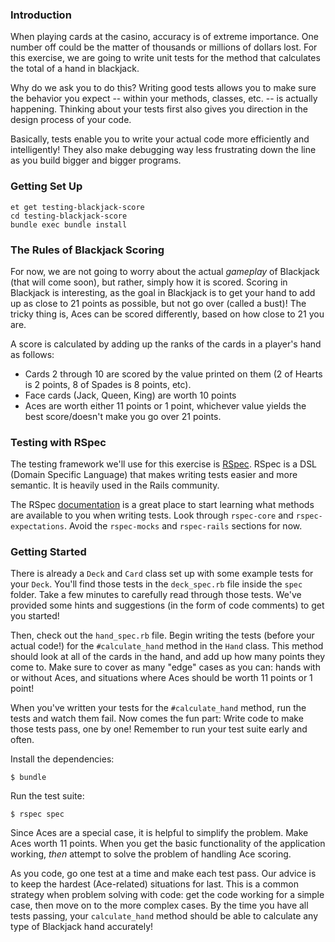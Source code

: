 ### Introduction

When playing cards at the casino, accuracy is of extreme importance. One number off could be the matter of thousands or millions of dollars lost. For this exercise, we are going to write unit tests for the method that calculates the total of a hand in blackjack.

Why do we ask you to do this? Writing good tests allows you to make sure the behavior you expect -- within your methods, classes, etc. -- is actually happening. Thinking about your tests first also gives you direction in the design process of your code.

Basically, tests enable you to write your actual code more efficiently and intelligently! They also make debugging way less frustrating down the line as you build bigger and bigger programs.

### Getting Set Up

```no-highlight
et get testing-blackjack-score
cd testing-blackjack-score
bundle exec bundle install
```

### The Rules of Blackjack Scoring

For now, we are not going to worry about the actual _gameplay_ of Blackjack (that will come soon), but rather, simply how it is scored. Scoring in Blackjack is interesting, as the goal in Blackjack is to get your hand to add up as close to 21 points as possible, but not go over (called a bust)! The tricky thing is, Aces can be scored differently, based on how close to 21 you are.

A score is calculated by adding up the ranks of the cards in a player's hand as follows:

- Cards 2 through 10 are scored by the value printed on them (2 of Hearts is 2 points, 8 of Spades is 8 points, etc).
- Face cards (Jack, Queen, King) are worth 10 points
- Aces are worth either 11 points or 1 point, whichever value yields the best score/doesn't make you go over 21 points.

### Testing with RSpec

The testing framework we'll use for this exercise is [RSpec](http://rspec.info/). RSpec is a DSL (Domain Specific Language) that makes writing tests easier and more semantic. It is heavily used in the Rails community.

The RSpec [documentation](https://relishapp.com/rspec) is a great place to start learning what methods are available to you when writing tests. Look through `rspec-core` and `rspec-expectations`. Avoid the `rspec-mocks` and `rspec-rails` sections for now.

### Getting Started

There is already a `Deck` and `Card` class set up with some example tests for your `Deck`. You'll find those tests in the `deck_spec.rb` file inside the `spec` folder. Take a few minutes to carefully read through those tests. We've provided some hints and suggestions (in the form of code comments) to get you started!

Then, check out the `hand_spec.rb` file. Begin writing the tests (before your actual code!) for the `#calculate_hand` method in the `Hand` class. This method should look at all of the cards in the hand, and add up how many points they come to. Make sure to cover as many "edge" cases as you can: hands with or without Aces, and situations where Aces should be worth 11 points or 1 point!

When you've written your tests for the `#calculate_hand` method, run the tests and watch them fail. Now comes the fun part: Write code to make those tests pass, one by one! Remember to run your test suite early and often.

Install the dependencies:

```
$ bundle
```

Run the test suite:

```
$ rspec spec
```

Since Aces are a special case, it is helpful to simplify the problem. Make Aces
worth 11 points. When you get the basic functionality of the application
working, _then_ attempt to solve the problem of handling Ace scoring. 

As you code, go one test at a time and make each test pass. Our advice is to keep the hardest (Ace-related) situations for last. This is a common strategy when problem solving with code: get the code working for a simple case, then move on to the more complex cases. By the time you have all tests passing, your `calculate_hand` method should be able to calculate any type of Blackjack hand accurately!
